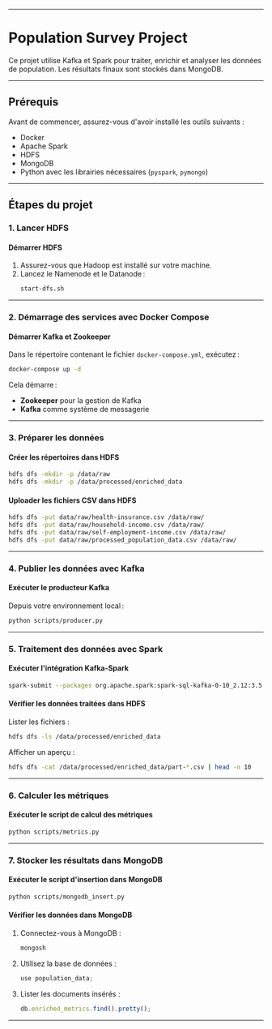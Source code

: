 
---

# **Population Survey Project**
Ce projet utilise Kafka et Spark pour traiter, enrichir et analyser les données de population. Les résultats finaux sont stockés dans MongoDB.

---

## **Prérequis**
Avant de commencer, assurez-vous d'avoir installé les outils suivants :
- Docker 
- Apache Spark
- HDFS
- MongoDB
- Python avec les librairies nécessaires (`pyspark`, `pymongo`)

---

## **Étapes du projet**

### **1. Lancer HDFS**

#### **Démarrer HDFS**
1. Assurez-vous que Hadoop est installé sur votre machine.
2. Lancez le Namenode et le Datanode :
   ```bash
   start-dfs.sh
   ```

---

### **2. Démarrage des services avec Docker Compose**

#### **Démarrer Kafka et Zookeeper**
Dans le répertoire contenant le fichier `docker-compose.yml`, exécutez :
```bash
docker-compose up -d
```

Cela démarre :
- **Zookeeper** pour la gestion de Kafka
- **Kafka** comme système de messagerie

---

### **3. Préparer les données**

#### **Créer les répertoires dans HDFS**
```bash
hdfs dfs -mkdir -p /data/raw
hdfs dfs -mkdir -p /data/processed/enriched_data
```

#### **Uploader les fichiers CSV dans HDFS**
```bash
hdfs dfs -put data/raw/health-insurance.csv /data/raw/
hdfs dfs -put data/raw/household-income.csv /data/raw/
hdfs dfs -put data/raw/self-employment-income.csv /data/raw/
hdfs dfs -put data/raw/processed_population_data.csv /data/raw/
```

---

### **4. Publier les données avec Kafka**

#### **Exécuter le producteur Kafka**
Depuis votre environnement local :
```bash
python scripts/producer.py
```

---

### **5. Traitement des données avec Spark**

#### **Exécuter l'intégration Kafka-Spark**
```bash
spark-submit --packages org.apache.spark:spark-sql-kafka-0-10_2.12:3.5.3 scripts/kafka_spark_integration.py
```

#### **Vérifier les données traitées dans HDFS**
Lister les fichiers :
```bash
hdfs dfs -ls /data/processed/enriched_data
```

Afficher un aperçu :
```bash
hdfs dfs -cat /data/processed/enriched_data/part-*.csv | head -n 10
```

---

### **6. Calculer les métriques**

#### **Exécuter le script de calcul des métriques**
```bash
python scripts/metrics.py
```

---

### **7. Stocker les résultats dans MongoDB**

#### **Exécuter le script d'insertion dans MongoDB**
```bash
python scripts/mongodb_insert.py
```

#### **Vérifier les données dans MongoDB**
1. Connectez-vous à MongoDB :
   ```bash
   mongosh
   ```
2. Utilisez la base de données :
   ```javascript
   use population_data;
   ```
3. Lister les documents insérés :
   ```javascript
   db.enriched_metrics.find().pretty();
   ```
---
